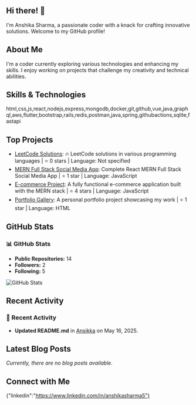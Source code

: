 ## Hi there! 👋

I'm Anshika Sharma, a passionate coder with a knack for crafting innovative solutions. Welcome to my GitHub profile!

## About Me

I'm a coder currently exploring various technologies and enhancing my skills. I enjoy working on projects that challenge my creativity and technical abilities.

## Skills & Technologies

html,css,js,react,nodejs,express,mongodb,docker,git,github,vue,java,graphql,aws,flutter,bootstrap,rails,redis,postman,java,spring,githubactions,sqlite,fastapi

## Top Projects

- [LeetCode Solutions](https://github.com/Ansikka/leetcode): 🔥 LeetCode solutions in various programming languages | ⭐ 0 stars | Language: Not specified
- [MERN Full Stack Social Media App](https://github.com/Ansikka/mern-social-media): Complete React MERN Full Stack Social Media App | ⭐ 1 star | Language: JavaScript
- [E-commerce Project](https://github.com/Ansikka/mernProjectEcommerce): A fully functional e-commerce application built with the MERN stack | ⭐ 4 stars | Language: JavaScript
- [Portfolio Gallery](https://github.com/Ansikka/portfolio-Gallery): A personal portfolio project showcasing my work | ⭐ 1 star | Language: HTML

## GitHub Stats

### 📊 GitHub Stats
- **Public Repositories:** 14
- **Followers:** 2
- **Following:** 5

![GitHub Stats](https://github-readme-stats.vercel.app/api?username=Ansikka&show_icons=true&theme=radical)

## Recent Activity

### 📝 Recent Activity
- **Updated README.md** in [Ansikka](https://github.com/Ansikka/Ansikka) on May 16, 2025.

## Latest Blog Posts

*Currently, there are no blog posts available.*

## Connect with Me

{"linkedin":"https://www.linkedin.com/in/anshikasharma5"}

